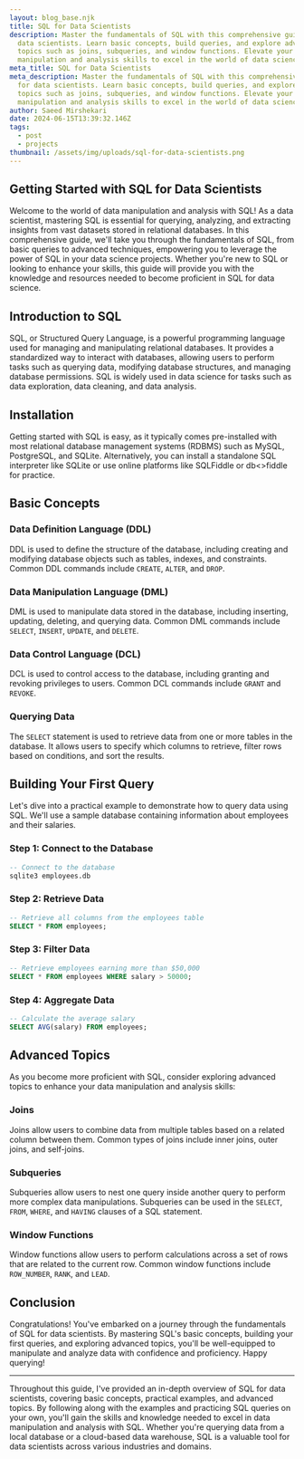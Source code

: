 ```yaml
---
layout: blog_base.njk
title: SQL for Data Scientists
description: Master the fundamentals of SQL with this comprehensive guide for
  data scientists. Learn basic concepts, build queries, and explore advanced
  topics such as joins, subqueries, and window functions. Elevate your data
  manipulation and analysis skills to excel in the world of data science.
meta_title: SQL for Data Scientists
meta_description: Master the fundamentals of SQL with this comprehensive guide
  for data scientists. Learn basic concepts, build queries, and explore advanced
  topics such as joins, subqueries, and window functions. Elevate your data
  manipulation and analysis skills to excel in the world of data science.
author: Saeed Mirshekari
date: 2024-06-15T13:39:32.146Z
tags:
  - post
  - projects
thumbnail: /assets/img/uploads/sql-for-data-scientists.png
---
```

## Getting Started with SQL for Data Scientists

Welcome to the world of data manipulation and analysis with SQL! As a data scientist, mastering SQL is essential for querying, analyzing, and extracting insights from vast datasets stored in relational databases. In this comprehensive guide, we'll take you through the fundamentals of SQL, from basic queries to advanced techniques, empowering you to leverage the power of SQL in your data science projects. Whether you're new to SQL or looking to enhance your skills, this guide will provide you with the knowledge and resources needed to become proficient in SQL for data science.

## Introduction to SQL

SQL, or Structured Query Language, is a powerful programming language used for managing and manipulating relational databases. It provides a standardized way to interact with databases, allowing users to perform tasks such as querying data, modifying database structures, and managing database permissions. SQL is widely used in data science for tasks such as data exploration, data cleaning, and data analysis.

## Installation

Getting started with SQL is easy, as it typically comes pre-installed with most relational database management systems (RDBMS) such as MySQL, PostgreSQL, and SQLite. Alternatively, you can install a standalone SQL interpreter like SQLite or use online platforms like SQLFiddle or db<>fiddle for practice.

## Basic Concepts

### Data Definition Language (DDL)
DDL is used to define the structure of the database, including creating and modifying database objects such as tables, indexes, and constraints. Common DDL commands include `CREATE`, `ALTER`, and `DROP`.

### Data Manipulation Language (DML)
DML is used to manipulate data stored in the database, including inserting, updating, deleting, and querying data. Common DML commands include `SELECT`, `INSERT`, `UPDATE`, and `DELETE`.

### Data Control Language (DCL)
DCL is used to control access to the database, including granting and revoking privileges to users. Common DCL commands include `GRANT` and `REVOKE`.

### Querying Data
The `SELECT` statement is used to retrieve data from one or more tables in the database. It allows users to specify which columns to retrieve, filter rows based on conditions, and sort the results.

## Building Your First Query

Let's dive into a practical example to demonstrate how to query data using SQL. We'll use a sample database containing information about employees and their salaries.

### Step 1: Connect to the Database
```sql
-- Connect to the database
sqlite3 employees.db
```

### Step 2: Retrieve Data
```sql
-- Retrieve all columns from the employees table
SELECT * FROM employees;
```

### Step 3: Filter Data
```sql
-- Retrieve employees earning more than $50,000
SELECT * FROM employees WHERE salary > 50000;
```

### Step 4: Aggregate Data
```sql
-- Calculate the average salary
SELECT AVG(salary) FROM employees;
```

## Advanced Topics

As you become more proficient with SQL, consider exploring advanced topics to enhance your data manipulation and analysis skills:

### Joins
Joins allow users to combine data from multiple tables based on a related column between them. Common types of joins include inner joins, outer joins, and self-joins.

### Subqueries
Subqueries allow users to nest one query inside another query to perform more complex data manipulations. Subqueries can be used in the `SELECT`, `FROM`, `WHERE`, and `HAVING` clauses of a SQL statement.

### Window Functions
Window functions allow users to perform calculations across a set of rows that are related to the current row. Common window functions include `ROW_NUMBER`, `RANK`, and `LEAD`.

## Conclusion

Congratulations! You've embarked on a journey through the fundamentals of SQL for data scientists. By mastering SQL's basic concepts, building your first queries, and exploring advanced topics, you'll be well-equipped to manipulate and analyze data with confidence and proficiency. Happy querying!

---

Throughout this guide, I've provided an in-depth overview of SQL for data scientists, covering basic concepts, practical examples, and advanced topics. By following along with the examples and practicing SQL queries on your own, you'll gain the skills and knowledge needed to excel in data manipulation and analysis with SQL. Whether you're querying data from a local database or a cloud-based data warehouse, SQL is a valuable tool for data scientists across various industries and domains.